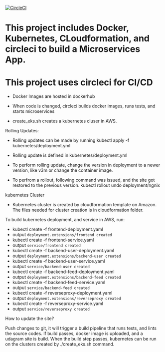 [![CircleCI](https://circleci.com/gh/sageexplorer/CI-Kubernetes-Microservices.svg?style=svg)](https://circleci.com/gh/sageexplorer/CI-Kubernetes-Microservices)

# This project includes Docker, Kubernetes, CLoudformation, and circleci to build a Microservices App.
# This project uses circleci for CI/CD 

* Docker Images are hosted in dockerhub

* When code is changed, circleci builds docker images, runs tests, and starts microservices

* create_eks.sh creates a kubernetes cluser in AWS. 

Rolling Updates:

* Rolling updates can be made by running kubectl apply -f kubernetes/deployment.yml

* Rolling update is defined in kubernetes/deployment.yml

* To perform rolling update, change the version in deployment to a newer version, like v3m or change the container image.

* To perfrom a rollout, following command was issued, and the site got restored to the previous version. kubectl rollout undo deployment/ngnix

kubernetes Cluster

* Kubernetes cluster is created by cloudformation template on Amazon. The files needed for cluster creation is in cloudformation folder.

To build kubernetes deployment, and service in AWS, run:

* kubectl create -f  frontend-deployment.yaml 
* output `deployment.extensions/frontend created`
* kubectl create -f  frontend-service.yaml 
* output `service/frontend created`
* kubectl create -f backend-user-deployment.yaml 
* output `deployment.extensions/backend-user created`
* kubectl create -f backend-user-service.yaml 
* output `service/backend-user created`
* kubectl create -f backend-feed-deployment.yaml 
* output `deployment.extensions/backend-feed created`
* kubectl create -f backend-feed-service.yaml 
* output `service/backend-feed created`
* kubectl create -f reverseproxy-deployment.yaml 
* output `deployment.extensions/reverseproxy created`
* kubectl create -f reverseproxy-service.yaml 
* output `service/reverseproxy created`

How to update the site?

Push changes to git, it will trigger a build pipeline that runs tests, and lints the source codes. If build passes, docker image is uploaded, and a udagram site is build. When the build step passes, kubernetes can be run on the clusters created by ./create_eks.sh command. 

